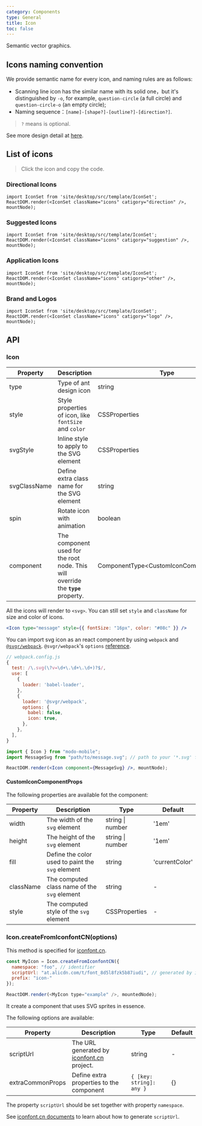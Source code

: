 ```yaml
---
category: Components
type: General
title: Icon
toc: false
---
```


Semantic vector graphics.

## Icons naming convention

We provide semantic name for every icon, and naming rules are as follows:

- Scanning line icon has the similar name with its solid one，but it's distinguished by `-o`, for example, `question-circle` (a full circle) and `question-circle-o` (an empty circle);
- Naming sequence：`[name]-[shape?]-[outline?]-[direction?]`.

> `?` means is optional.

See more design detail at [here](/docs/spec/icon).

## List of icons

> Click the icon and copy the code.

### Directional Icons

```__react
import IconSet from 'site/desktop/src/template/IconSet';
ReactDOM.render(<IconSet className="icons" catigory="direction" />, mountNode);
```

### Suggested Icons

```__react
import IconSet from 'site/desktop/src/template/IconSet';
ReactDOM.render(<IconSet className="icons" catigory="suggestion" />, mountNode);
```

### Application Icons

```__react
import IconSet from 'site/desktop/src/template/IconSet';
ReactDOM.render(<IconSet className="icons" catigory="other" />, mountNode);
```

### Brand and Logos

```__react
import IconSet from 'site/desktop/src/template/IconSet';
ReactDOM.render(<IconSet className="icons" catigory="logo" />, mountNode);
```

## API

### Icon

| Property     | Description                                                                       | Type                                     | Default |
| ------------ | --------------------------------------------------------------------------------- | ---------------------------------------- | ------- |
| type         | Type of ant design icon                                                           | string                                   | -       |
| style        | Style properties of icon, like `fontSize` and `color`                             | CSSProperties                            | -       |
| svgStyle     | Inline style to apply to the SVG element                                          | CSSProperties                            | -       |
| svgClassName | Define extra class name for the SVG element                                       | string                                   | -       |
| spin         | Rotate icon with animation                                                        | boolean                                  | false   |
| component    | The component used for the root node. This will override the **`type`** property. | ComponentType<CustomIconComponentProps\> | -       |

All the icons will render to `<svg>`. You can still set `style` and `className` for size and color of icons.

```jsx
<Icon type="message" style={{ fontSize: "16px", color: "#08c" }} />
```

You can import svg icon as an react component by using `webpack` and [`@svgr/webpack`](https://www.npmjs.com/package/@svgr/webpack). `@svgr/webpack`'s `options` [reference](https://github.com/smooth-code/svgr#options).

```js
// webpack.config.js
{
  test: /\.svg(\?v=\d+\.\d+\.\d+)?$/,
  use: [
    {
      loader: 'babel-loader',
    },
    {
      loader: '@svgr/webpack',
      options: {
        babel: false,
        icon: true,
      },
    },
  ],
}
```

```jsx
import { Icon } from "modo-mobile";
import MessageSvg from "path/to/message.svg"; // path to your '*.svg' file.

ReactDOM.render(<Icon component={MessageSvg} />, mountNode);
```

#### CustomIconComponentProps

The following properties are available fot the component:

| Property  | Description                                      | Type             | Default        |
| --------- | ------------------------------------------------ | ---------------- | -------------- |
| width     | The width of the `svg` element                   | string \| number | '1em'          |
| height    | The height of the `svg` element                  | string \| number | '1em'          |
| fill      | Define the color used to paint the `svg` element | string           | 'currentColor' |
| className | The computed class name of the `svg` element     | string           | -              |
| style     | The computed style of the `svg` element          | CSSProperties    | -              |

### Icon.createFromIconfontCN(options)

This method is specified for [iconfont.cn](http://iconfont.cn/).

```js
const MyIcon = Icon.createFromIconfontCN({
  namespace: "foo", // identifier
  scriptUrl: "at.alicdn.com/t/font_8d5l8fzk5b87iudi", // generated by iconfont.cn
  prefix: "icon-"
});

ReactDOM.render(<MyIcon type="example" />, mountedNode);
```

It create a component that uses SVG sprites in essence.

The following options are available:

| Property         | Description                                                      | Type                     | Default |
| ---------------- | ---------------------------------------------------------------- | ------------------------ | ------- |
| scriptUrl        | The URL generated by [iconfont.cn](http://iconfont.cn/) project. | string                   | -       |
| extraCommonProps | Define extra properties to the component                         | `{ [key: string]: any }` | {}      |

The property `scriptUrl` should be set together with property `namespace`.

See [iconfont.cn documents](http://iconfont.cn/help/detail?spm=a313x.7781069.1998910419.15&helptype=code) to learn about how to generate `scriptUrl`.
